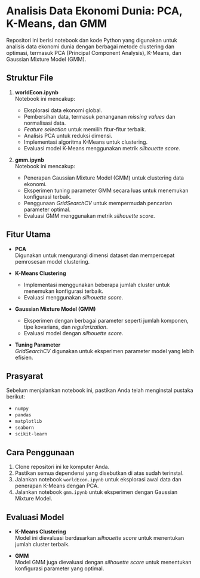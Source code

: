 # Analisis Data Ekonomi Dunia: PCA, K-Means, dan GMM

Repositori ini berisi notebook dan kode Python yang digunakan untuk analisis data ekonomi dunia dengan berbagai metode clustering dan optimasi, termasuk PCA (Principal Component Analysis), K-Means, dan Gaussian Mixture Model (GMM). 

## Struktur File
1. **worldEcon.ipynb**  
   Notebook ini mencakup:
   - Eksplorasi data ekonomi global.
   - Pembersihan data, termasuk penanganan *missing values* dan normalisasi data.
   - *Feature selection* untuk memilih fitur-fitur terbaik.
   - Analisis PCA untuk reduksi dimensi.
   - Implementasi algoritma K-Means untuk clustering.
   - Evaluasi model K-Means menggunakan metrik *silhouette score*.

2. **gmm.ipynb**  
   Notebook ini mencakup:
   - Penerapan Gaussian Mixture Model (GMM) untuk clustering data ekonomi.
   - Eksperimen tuning parameter GMM secara luas untuk menemukan konfigurasi terbaik.
   - Penggunaan *GridSearchCV* untuk mempermudah pencarian parameter optimal.
   - Evaluasi GMM menggunakan metrik *silhouette score*.

## Fitur Utama
- **PCA**  
  Digunakan untuk mengurangi dimensi dataset dan mempercepat pemrosesan model clustering.

- **K-Means Clustering**  
  - Implementasi menggunakan beberapa jumlah cluster untuk menemukan konfigurasi terbaik.
  - Evaluasi menggunakan *silhouette score*.

- **Gaussian Mixture Model (GMM)**  
  - Eksperimen dengan berbagai parameter seperti jumlah komponen, tipe kovarians, dan *regularization*.
  - Evaluasi model dengan *silhouette score*.

- **Tuning Parameter**  
  *GridSearchCV* digunakan untuk eksperimen parameter model yang lebih efisien.

## Prasyarat
Sebelum menjalankan notebook ini, pastikan Anda telah menginstal pustaka berikut:
- `numpy`
- `pandas`
- `matplotlib`
- `seaborn`
- `scikit-learn`

## Cara Penggunaan
1. Clone repositori ini ke komputer Anda.
2. Pastikan semua dependensi yang disebutkan di atas sudah terinstal.
3. Jalankan notebook `worldEcon.ipynb` untuk eksplorasi awal data dan penerapan K-Means dengan PCA.
4. Jalankan notebook `gmm.ipynb` untuk eksperimen dengan Gaussian Mixture Model.

## Evaluasi Model
- **K-Means Clustering**  
  Model ini dievaluasi berdasarkan *silhouette score* untuk menentukan jumlah cluster terbaik.

- **GMM**  
  Model GMM juga dievaluasi dengan *silhouette score* untuk menentukan konfigurasi parameter yang optimal.

